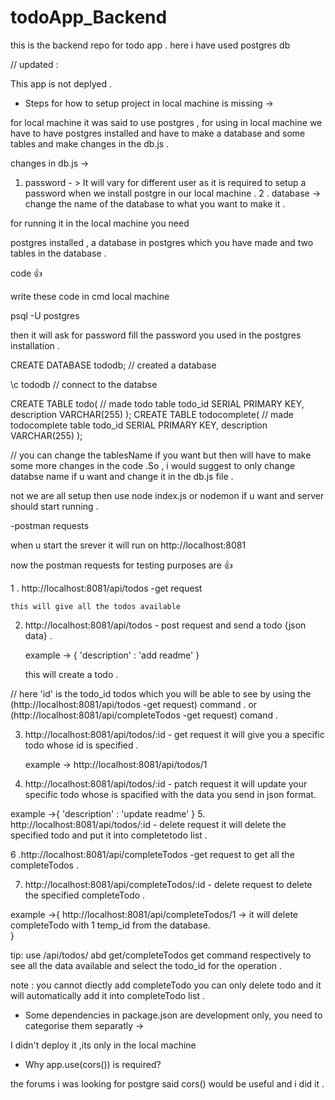 # todoApp_Backend


this is the backend repo for todo app . 
here i have used postgres db

// updated : 
 
 This app is not deplyed  . 

- Steps for how to setup project in local machine is missing ->

 for local machine it was said to use postgres  ,  for using in local machine we have to have postgres installed and have to make a database  and some tables and make changes in the db.js .

 changes in db.js ->

 1.  password - > It will vary for different user as it is required to setup a password  when we install postgre in our local machine .
 2 . database -> change the name of the database to what you want to make it .

 for running it in the local machine you need

 postgres installed , a database in postgres which you have made and two tables in the database .

 code 👍

write these code in cmd local machine

psql -U postgres

then it will ask for password fill the password you used in the postgres installation .

 CREATE DATABASE tododb; // created a database

 \c tododb  // connect to the databse

CREATE TABLE todo(        // made todo table
  todo_id SERIAL PRIMARY KEY,
  description VARCHAR(255)
);
CREATE TABLE todocomplete( // made todocomplete table
  todo_id SERIAL PRIMARY KEY,
  description VARCHAR(255)
);

// you can change the tablesName if you want but then will have to make some more changes in the code .So , i would suggest to only change databse name if u want and change it in the db.js file .

not we are all setup  then use node index.js or nodemon if u want and server should start running .


-postman requests 

when u start the srever it will run on http://localhost:8081 

now the postman requests for testing purposes are 👍

1 . http://localhost:8081/api/todos  -get request 
    
    this will give all the todos available

2. http://localhost:8081/api/todos   - post request and send a todo {json data} . 

   example -> {
             'description' : 'add readme'
              }
      
    this will create a todo . 


// here 'id' is the todo_id todos which you will be able to see by using the
                                           (http://localhost:8081/api/todos  -get request) command .
                                           or (http://localhost:8081/api/completeTodos -get request) comand .


3. http://localhost:8081/api/todos/:id   - get request it will give you a specific todo whose id is specified .

    example ->    http://localhost:8081/api/todos/1


4.  http://localhost:8081/api/todos/:id   - patch request it will update your specific todo whose is spacified with the data you send in json format.

   example ->{
             'description' : 'update readme'
              }
5.  http://localhost:8081/api/todos/:id  - delete request it will delete the specified todo and put it into completetodo list .


6 .http://localhost:8081/api/completeTodos -get request to get all the completeTodos .

7. http://localhost:8081/api/completeTodos/:id - delete request to delete the specified completeTodo .
 
 example ->{
    http://localhost:8081/api/completeTodos/1 -> it will delete completeTodo with 1 temp_id from the database.         
 } 

  tip: use /api/todos/ abd get/completeTodos  get command respectively to see all the data available and select the todo_id for the operation .

  note : you cannot diectly add completeTodo you can only delete todo and it will automatically add it into completeTodo list .


 
- Some dependencies in package.json are development only, you need to categorise them separatly ->  

I didn't deploy it ,its only in the local machine


- Why app.use(cors()) is required? 

 the forums i was looking for postgre said cors() would be useful  and i did it  .

